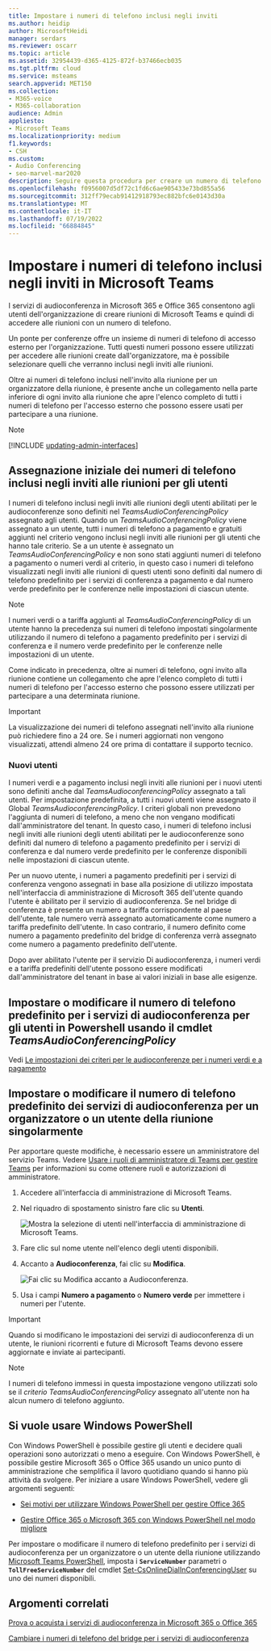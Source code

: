 ```yaml
---
title: Impostare i numeri di telefono inclusi negli inviti
ms.author: heidip
author: MicrosoftHeidi
manager: serdars
ms.reviewer: oscarr
ms.topic: article
ms.assetid: 32954439-d365-4125-872f-b37466ecb035
ms.tgt.pltfrm: cloud
ms.service: msteams
search.appverid: MET150
ms.collection:
- M365-voice
- M365-collaboration
audience: Admin
appliesto:
- Microsoft Teams
ms.localizationpriority: medium
f1.keywords:
- CSH
ms.custom:
- Audio Conferencing
- seo-marvel-mar2020
description: Seguire questa procedura per creare un numero di telefono predefinito per consentire ai chiamanti di partecipare a una riunione di Microsoft Teams.
ms.openlocfilehash: f0956007d5df72c1fd6c6ae905433e73bd855a56
ms.sourcegitcommit: 312ff79ecab91412918793ec882bfc6e0143d30a
ms.translationtype: MT
ms.contentlocale: it-IT
ms.lasthandoff: 07/19/2022
ms.locfileid: "66884845"
---
```

# <a name="set-the-phone-numbers-included-on-invites-in-microsoft-teams"></a>Impostare i numeri di telefono inclusi negli inviti in Microsoft Teams

I servizi di audioconferenza in Microsoft 365 e Office 365 consentono agli utenti dell'organizzazione di creare riunioni di Microsoft Teams e quindi di accedere alle riunioni con un numero di telefono.

Un ponte per conferenze offre un insieme di numeri di telefono di accesso esterno per l'organizzazione. Tutti questi numeri possono essere utilizzati per accedere alle riunioni create dall'organizzatore, ma è possibile selezionare quelli che verranno inclusi negli inviti alle riunioni.

Oltre ai numeri di telefono inclusi nell'invito alla riunione per un organizzatore della riunione, è presente anche un collegamento nella parte inferiore di ogni invito alla riunione che apre l'elenco completo di tutti i numeri di telefono per l'accesso esterno che possono essere usati per partecipare a una riunione.

> [!NOTE]
> [!INCLUDE [updating-admin-interfaces](includes/updating-admin-interfaces.md)]

## <a name="initial-assignment-of-phone-numbers-that-are-included-in-the-meeting-invites-for-users"></a>Assegnazione iniziale dei numeri di telefono inclusi negli inviti alle riunioni per gli utenti

I numeri di telefono inclusi negli inviti alle riunioni degli utenti abilitati per le audioconferenze sono definiti nel *TeamsAudioConferencingPolicy* assegnato agli utenti. Quando un *TeamsAudioConferencingPolicy* viene assegnato a un utente, tutti i numeri di telefono a pagamento e gratuiti aggiunti nel criterio vengono inclusi negli inviti alle riunioni per gli utenti che hanno tale criterio. Se a un utente è assegnato un *TeamsAudioConferencingPolicy* e non sono stati aggiunti numeri di telefono a pagamento o numeri verdi al criterio, in questo caso i numeri di telefono visualizzati negli inviti alle riunioni di questi utenti sono definiti dal numero di telefono predefinito per i servizi di conferenza a pagamento e dal numero verde predefinito per le conferenze nelle impostazioni di ciascun utente.

> [!NOTE]
> I numeri verdi o a tariffa aggiunti al *TeamsAudioConferencingPolicy* di un utente hanno la precedenza sui numeri di telefono impostati singolarmente utilizzando il numero di telefono a pagamento predefinito per i servizi di conferenza e il numero verde predefinito per le conferenze nelle impostazioni di un utente.

Come indicato in precedenza, oltre ai numeri di telefono, ogni invito alla riunione contiene un collegamento che apre l'elenco completo di tutti i numeri di telefono per l'accesso esterno che possono essere utilizzati per partecipare a una determinata riunione.

> [!IMPORTANT]
> La visualizzazione dei numeri di telefono assegnati nell'invito alla riunione può richiedere fino a 24 ore. Se i numeri aggiornati non vengono visualizzati, attendi almeno 24 ore prima di contattare il supporto tecnico.

### <a name="new-users"></a>Nuovi utenti

I numeri verdi e a pagamento inclusi negli inviti alle riunioni per i nuovi utenti sono definiti anche dal *TeamsAudioconferencingPolicy* assegnato a tali utenti. Per impostazione predefinita, a tutti i nuovi utenti viene assegnato il Global *TeamsAudioconferencingPolicy*. I criteri globali non prevedono l'aggiunta di numeri di telefono, a meno che non vengano modificati dall'amministratore del tenant. In questo caso, i numeri di telefono inclusi negli inviti alle riunioni degli utenti abilitati per le audioconferenze sono definiti dal numero di telefono a pagamento predefinito per i servizi di conferenza e dal numero verde predefinito per le conferenze disponibili nelle impostazioni di ciascun utente.

Per un nuovo utente, i numeri a pagamento predefiniti per i servizi di conferenza vengono assegnati in base alla posizione di utilizzo impostata nell'interfaccia di amministrazione di Microsoft 365 dell'utente quando l'utente è abilitato per il servizio di audioconferenza. Se nel bridge di conferenza è presente un numero a tariffa corrispondente al paese dell'utente, tale numero verrà assegnato automaticamente come numero a tariffa predefinito dell'utente. In caso contrario, il numero definito come numero a pagamento predefinito del bridge di conferenza verrà assegnato come numero a pagamento predefinito dell'utente.  

Dopo aver abilitato l'utente per il servizio Di audioconferenza, i numeri verdi e a tariffa predefiniti dell'utente possono essere modificati dall'amministratore del tenant in base ai valori iniziali in base alle esigenze.

## <a name="set-or-change-the-default-audio-conferencing-phone-number-for-users-in-powershell-using-the-teamsaudioconferencingpolicy-cmdlet"></a>Impostare o modificare il numero di telefono predefinito per i servizi di audioconferenza per gli utenti in Powershell usando il cmdlet *TeamsAudioConferencingPolicy*

Vedi [Le impostazioni dei criteri per le audioconferenze per i numeri verdi e a pagamento](audio-conferencing-toll-free-numbers-policy.md)

## <a name="set-or-change-the-default-audio-conferencing-phone-number-for-a-meeting-organizer-or-user-individually"></a>Impostare o modificare il numero di telefono predefinito dei servizi di audioconferenza per un organizzatore o un utente della riunione singolarmente

Per apportare queste modifiche, è necessario essere un amministratore del servizio Teams. Vedere [Usare i ruoli di amministratore di Teams per gestire Teams](./using-admin-roles.md) per informazioni su come ottenere ruoli e autorizzazioni di amministratore.

1. Accedere all'interfaccia di amministrazione di Microsoft Teams.

2. Nel riquadro di spostamento sinistro fare clic su **Utenti**.

    ![Mostra la selezione di utenti nell'interfaccia di amministrazione di Microsoft Teams.](media/Admin-users.png)

3. Fare clic sul nome utente nell'elenco degli utenti disponibili.

4. Accanto a **Audioconferenza**, fai clic su **Modifica**.

    ![Fai clic su Modifica accanto a Audioconferenza.](media/teams-set-phone-numbers-on-invites-image3.png)

5. Usa i campi **Numero a pagamento** o **Numero verde** per immettere i numeri per l'utente.

> [!IMPORTANT]
> Quando si modificano le impostazioni dei servizi di audioconferenza di un utente, le riunioni ricorrenti e future di Microsoft Teams devono essere aggiornate e inviate ai partecipanti.

> [!NOTE]
> I numeri di telefono immessi in questa impostazione vengono utilizzati solo se il *criterio TeamsAudioConferencingPolicy* assegnato all'utente non ha alcun numero di telefono aggiunto.

## <a name="want-to-use-windows-powershell"></a>Si vuole usare Windows PowerShell

Con Windows PowerShell è possibile gestire gli utenti e decidere quali operazioni sono autorizzati o meno a eseguire. Con Windows PowerShell, è possibile gestire Microsoft 365 o Office 365 usando un unico punto di amministrazione che semplifica il lavoro quotidiano quando si hanno più attività da svolgere. Per iniziare a usare Windows PowerShell, vedere gli argomenti seguenti:

- [Sei motivi per utilizzare Windows PowerShell per gestire Office 365](/microsoft-365/enterprise/why-you-need-to-use-microsoft-365-powershell)

- [Gestire Office 365 o Microsoft 365 con Windows PowerShell nel modo migliore](/previous-versions//dn568025(v=technet.10))

Per impostare o modificare il numero di telefono predefinito per i servizi di audioconferenza per un organizzatore o un utente della riunione utilizzando [Microsoft Teams PowerShell](/powershell/module/teams/?view=teams-ps), imposta i **`ServiceNumber`** parametri o **`TollFreeServiceNumber`** del cmdlet [Set-CsOnlineDialInConferencingUser](/powershell/module/skype/set-CsOnlineDialInConferencingUser?view=skype-ps) su uno dei numeri disponibili.

## <a name="related-topics"></a>Argomenti correlati

[Prova o acquista i servizi di audioconferenza in Microsoft 365 o Office 365](/SkypeForBusiness/audio-conferencing-in-office-365/try-or-purchase-audio-conferencing-in-office-365)

[Cambiare i numeri di telefono del bridge per i servizi di audioconferenza](change-the-phone-numbers-on-your-audio-conferencing-bridge.md)
